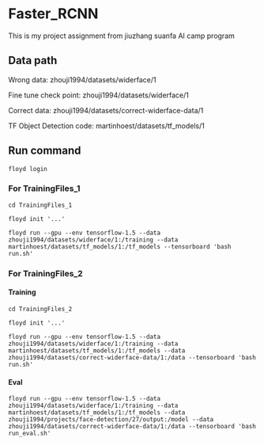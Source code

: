 # Faster_RCNN
This is my project assignment from jiuzhang suanfa AI camp program

## Data path

Wrong data: zhouji1994/datasets/widerface/1

Fine tune check point: zhouji1994/datasets/widerface/1

Correct data: zhouji1994/datasets/correct-widerface-data/1

TF Object Detection code: martinhoest/datasets/tf_models/1


## Run command

```
floyd login
```

### For TrainingFiles_1

```
cd TrainingFiles_1

floyd init '...'

floyd run --gpu --env tensorflow-1.5 --data zhouji1994/datasets/widerface/1:/training --data martinhoest/datasets/tf_models/1:/tf_models --tensorboard 'bash run.sh'
```

### For TrainingFiles_2

#### Training

```
cd TrainingFiles_2

floyd init '...'

floyd run --gpu --env tensorflow-1.5 --data zhouji1994/datasets/widerface/1:/training --data martinhoest/datasets/tf_models/1:/tf_models --data zhouji1994/datasets/correct-widerface-data/1:/data --tensorboard 'bash run.sh'
```

#### Eval

```
floyd run --gpu --env tensorflow-1.5 --data zhouji1994/datasets/widerface/1:/training --data martinhoest/datasets/tf_models/1:/tf_models --data zhouji1994/projects/face-detection/27/output:/model --data zhouji1994/datasets/correct-widerface-data/1:/data --tensorboard 'bash run_eval.sh'
```
